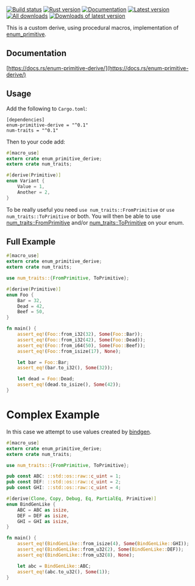 [![Build status](https://gitlab.com/cardoe/enum-primitive-derive/badges/master/pipeline.svg)](https://gitlab.com/cardoe/enum-primitive-derive/commits/master)
[![Rust version]( https://img.shields.io/badge/rust-1.15+-blue.svg)]()
[![Documentation](https://docs.rs/enum-primitive-derive/badge.svg)](https://docs.rs/enum-primitive-derive)
[![Latest version](https://img.shields.io/crates/v/enum-primitive-derive.svg)](https://crates.io/crates/enum-primitive-derive)
[![All downloads](https://img.shields.io/crates/d/enum-primitive-derive.svg)](https://crates.io/crates/enum-primitive-derive)
[![Downloads of latest version](https://img.shields.io/crates/dv/enum-primitive-derive.svg)](https://crates.io/crates/enum-primitive-derive)

This is a custom derive, using procedural macros, implementation of
[enum_primitive](https://crates.io/crates/enum_primitive).

## Documentation

[https://docs.rs/enum-primitive-derive/](https://docs.rs/enum-primitive-derive/)

## Usage

Add the following to `Cargo.toml`:

```
[dependencies]
enum-primitive-derive = "^0.1"
num-traits = "^0.1"
```

Then to your code add:

```rust
#[macro_use]
extern crate enum_primitive_derive;
extern crate num_traits;

#[derive(Primitive)]
enum Variant {
    Value = 1,
    Another = 2,
}
```

To be really useful you need `use num_traits::FromPrimitive` or
`use num_traits::ToPrimitive` or both. You will then be able to
use
[num_traits::FromPrimitive](https://rust-num.github.io/num/num/trait.FromPrimitive.html)
and/or
[num_traits::ToPrimitive](https://rust-num.github.io/num/num/trait.ToPrimitive.html)
on your enum.

## Full Example

```rust
#[macro_use]
extern crate enum_primitive_derive;
extern crate num_traits;

use num_traits::{FromPrimitive, ToPrimitive};

#[derive(Primitive)]
enum Foo {
    Bar = 32,
    Dead = 42,
    Beef = 50,
}

fn main() {
    assert_eq!(Foo::from_i32(32), Some(Foo::Bar));
    assert_eq!(Foo::from_i32(42), Some(Foo::Dead));
    assert_eq!(Foo::from_i64(50), Some(Foo::Beef));
    assert_eq!(Foo::from_isize(17), None);

    let bar = Foo::Bar;
    assert_eq!(bar.to_i32(), Some(32));

    let dead = Foo::Dead;
    assert_eq!(dead.to_isize(), Some(42));
}
```

# Complex Example

In this case we attempt to use values created by
[bindgen](https://crates.io/crates/bindgen).

```rust
#[macro_use]
extern crate enum_primitive_derive;
extern crate num_traits;

use num_traits::{FromPrimitive, ToPrimitive};

pub const ABC: ::std::os::raw::c_uint = 1;
pub const DEF: ::std::os::raw::c_uint = 2;
pub const GHI: ::std::os::raw::c_uint = 4;

#[derive(Clone, Copy, Debug, Eq, PartialEq, Primitive)]
enum BindGenLike {
    ABC = ABC as isize,
    DEF = DEF as isize,
    GHI = GHI as isize,
}

fn main() {
    assert_eq!(BindGenLike::from_isize(4), Some(BindGenLike::GHI));
    assert_eq!(BindGenLike::from_u32(2), Some(BindGenLike::DEF));
    assert_eq!(BindGenLike::from_u32(8), None);

    let abc = BindGenLike::ABC;
    assert_eq!(abc.to_u32(), Some(1));
}
```
